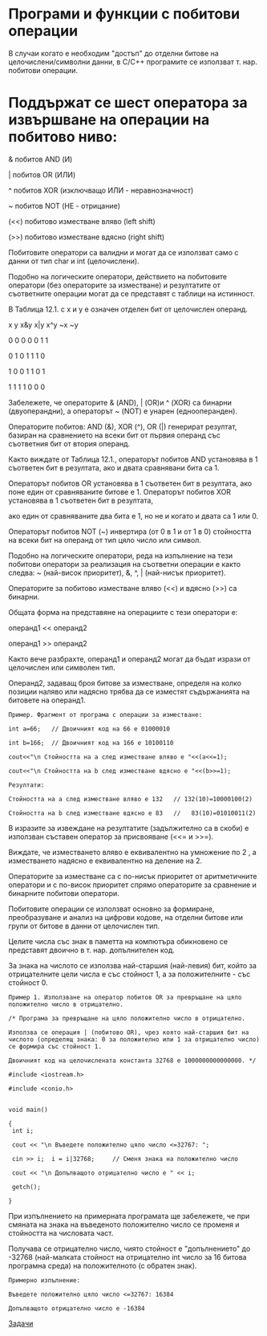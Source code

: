 # Програми и функции с побитови операции

В случаи когато е необходим "достъп" до отделни битове на целочислени/символни данни, в C/C++ програмите се използват т. нар. побитови операции.

Поддържат се шест оператора за извършване на операции на побитово ниво:
=

&	побитов AND (И)

|	побитов OR (ИЛИ)

^	побитов XOR (изключващо ИЛИ - неравнозначност)

~	побитов NOT (НЕ - отрицание)

(<<)	побитово изместване вляво (left shift)

(>>) побитово изместване вдясно (right shift)

Побитовите оператори са валидни и могат да се използват само с данни от тип char и int (целочислени). 

Подобно на логическите оператори, действието на побитовите оператори (без операторите за изместване) и резултатите от съответните операции
могат да се представят с таблици на истинност. 

В Таблица 12.1. с x и y е означен отделен бит от целочислен операнд.

x	y	x&y	x|y	x^y	~x	~y

0	0	 0	  0	  0	  1	  1

0	1	 0	  1	  1	  1	  0

1	0	 0	  1	  1	  0	  1

1	1	 1	  1	  0	  0	  0

Забележете, че операторите & (AND), | (OR)и ^ (XOR) са бинарни (двуоперандни), а операторът ~ (NOT) е унарен (еднооперанден).

Операторите побитов: AND (&), XOR (^), OR (|) генерират резултат, базиран на сравнението на всеки бит от първия операнд със съответния бит от втория операнд. 

Както виждате от Таблица 12.1., операторът побитов AND установява в 1 съответен бит в резултата, ако и двата сравнявани бита са 1. 

Операторът побитов OR установява в 1 съответен бит в резултата, ако поне един от сравняваните битове е 1. Операторът побитов XOR установява в 1 съответен бит в резултата,

ако един от сравняваните два бита е 1, но не и когато и двата са 1 или 0.

Операторът побитов NOT (~) инвертира (от 0 в 1 и от 1 в 0) стойността на всеки бит на операнд от тип цяло число или символ.

Подобно на логическите оператори, реда на изпълнение на тези побитови оператори за реализация на съответни операции е както следва: 
~ (най-висок приоритет), &, ^, | (най-нисък приоритет). 

Операторите за побитово изместване вляво (<<) и вдясно (>>) са бинарни. 

Общата форма на представяне на операциите с тези оператори е:

операнд1 << операнд2

операнд1 >> операнд2

Както вече разбрахте, операнд1 и операнд2 могат да бъдат изрази от целочислен или символен тип. 

Операнд2, задаващ броя битове за изместване, определя на колко позиции наляво или надясно трябва да се изместят съдържанията на битовете на операнд1.

```
Пример. Фрагмент от програма с операции за изместване:

int a=66;   // Двоичният код на 66 е 01000010

int b=166;  // Двоичният код на 166 е 10100110

cout<<"\n Стойността на a след изместване вляво е "<<(а<<=1);

cout<<"\n Стойността на b след изместване вдясно е "<<(b>>=1);

```

```
Резултати:

Стойността на a след изместване вляво е 132   // 132(10)=10000100(2)

Стойността на b след изместване вдясно е 83   //   83(10)=01010011(2)
```

В изразите за извеждане на резултатите (задължително са в скоби) е използван съставен оператор за присвояване (<<= и >>=). 

Виждате, че изместването вляво е еквивалентно на умножение по 2 , а изместването надясно е еквивалентно на деление на 2. 

Операторите за изместване са с по-нисък приоритет от аритметичните оператори и с по-висок приоритет спрямо операторите за сравнение и бинарните побитови оператори. 

Побитовите операции се използват основно за формиране, преобразуване и анализ на цифрови кодове, на отделни битове или групи от битове в данни от целочислен тип. 

Целите числа със знак в паметта на компютъра обикновено се представят двоично в т. нар. допълнителен код.

За знака на числото се използва най-старшия (най-левия) бит, който за отрицателните цели числа е със стойност 1, а за положителните - със стойност 0.

```
Пример 1. Използване на оператор побитов OR за превръщане на цяло положително число в отрицателно.

/* Програма за превръщане на цяло положително число в отрицателно.   

Използва се операция | (побитово OR), чрез която най-старшия бит на числото (определящ знака: 0 за положително или 1 за отрицателно число) се формира със стойност 1. 

Двоичният код на целочислената константа 32768 е 1000000000000000. */

#include <iostream.h>

#include <conio.h>


void main()

{
 int i;

 cout << "\n Въведете положително цяло число <=32767: ";
 
 cin >> i;  i = i|32768;     // Сменя знака на положително число
 
 cout << "\n Допълващото отрицателно число е " << i;
 
 getch();
 
}

```
При изпълнението на примерната програмата ще забележете, че при смяната на знака на въведеното положително число се променя и стойността на числовата част. 

Получава се отрицателно число, чиято стойност е "допълнението" до -32768 (най-малката стойност на отрицателно int число за 16 битова програмна среда) на положителното (с обратен знак).

```
Примерно изпълнение:

Въведете положително цяло число <=32767: 16384

Допълващото отрицателно число е -16384
```

[Задачи](https://github.com/AleksandrinaKovachka/Introduction-to-programming/tree/main/Bitwise-operations/Tasks)
